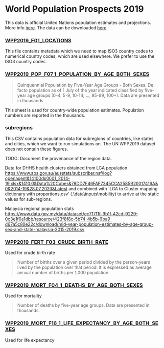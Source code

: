 # World Population Prospects 2019

This data is official United Nations population estimates and projections. More info [here](https://population.un.org/wpp/). The data can be downloaded [here](https://population.un.org/wpp/Download/Standard/Population/)

### [WPP2019_F01_LOCATIONS](https://population.un.org/wpp/Download/Files/4_Metadata/WPP2019_F01_LOCATIONS.XLSX)

This file contains metadata which we need to map ISO3 country codes to numerical country codes, which are used elsewhere. We prefer to use the ISO3 country codes.

### [WPP2019_POP_F07_1_POPULATION_BY_AGE_BOTH_SEXES](<https://population.un.org/wpp/Download/Files/1_Indicators%20(Standard)/EXCEL_FILES/1_Population/WPP2019_POP_F07_1_POPULATION_BY_AGE_BOTH_SEXES.xlsx>)

> Quinquennial Population by Five-Year Age Groups - Both Sexes. De facto population as of 1 July of the year indicated classified by five-year age groups (0-4, 5-9, 10-14, ..., 95-99, 100+). Data are presented in thousands.

This sheet is used for country-wide population estimates. Population numbers are reported in the thousands.

### subregions

This CSV contains population data for subregions of countries, like states and cities, which we want to run simulations on.
The UN WPP2019 dataset does not contain these figures.

TODO: Document the provenance of the region data.

Data for DHHS health clusters obtained from
LGA population https://www.abs.gov.au/ausstats/subscriber.nsf/log?openagent&14100do0001_2014-19.xlsx&1410.0&Data%20Cubes&76DD7F46FAF7345CCA2585B20017416A&0&2014-19&28.07.2020&Latest
and combined with 'LGA to Cluster mapping dictionary with proportions.csv' (.\data\inputs\mobility) to arrive at the static values for sub-regions.

Malaysia regional population stats
https://www.data.gov.my/data/dataset/ec71711f-9b1f-42cd-9229-0c3e1f0e1dbb/resource/423f8f8c-5b74-4b5b-9ba9-d67a5c80e22c/download/mid-year-population-estimates-by-age-group-sex-and-state-malaysia-2015-2019.csv


### [WPP2019_FERT_F03_CRUDE_BIRTH_RATE](<https://population.un.org/wpp/Download/Files/1_Indicators%20(Standard)/EXCEL_FILES/2_Fertility/WPP2019_FERT_F03_CRUDE_BIRTH_RATE.xlsx>)

Used for crude birth rate

> Number of births over a given period divided by the person-years lived by the population over that period. It is expressed as average annual number of births per 1,000 population.

### [WPP2019_MORT_F04_1_DEATHS_BY_AGE_BOTH_SEXES](<https://population.un.org/wpp/Download/Files/1_Indicators%20(Standard)/EXCEL_FILES/3_Mortality/WPP2019_MORT_F04_1_DEATHS_BY_AGE_BOTH_SEXES.xlsx>)

Used for mortality

> Number of deaths by five-year age groups. Data are presented in thousands.

### [WPP2019_MORT_F16_1_LIFE_EXPECTANCY_BY_AGE_BOTH_SEXES](<https://population.un.org/wpp/Download/Files/1_Indicators%20(Standard)/EXCEL_FILES/3_Mortality/WPP2019_MORT_F16_1_LIFE_EXPECTANCY_BY_AGE_BOTH_SEXES.xlsx>)

Used for life expectancy
